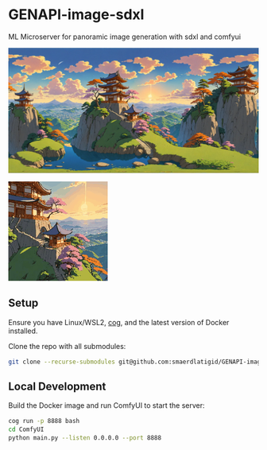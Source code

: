 # GENAPI-image-sdxl
ML Microserver for panoramic image generation with sdxl and comfyui

![](animation_frames/test_1.webp)

![](animation_frames/animation.gif)

## Setup

Ensure you have Linux/WSL2, [cog](https://github.com/replicate/cog/blob/main/docs/wsl2/wsl2.md), and the latest version of Docker installed.

Clone the repo with all submodules:
```bash
git clone --recurse-submodules git@github.com:smaerdlatigid/GENAPI-image-sdxl.git
```

## Local Development

Build the Docker image and run ComfyUI to start the server:
```bash
cog run -p 8888 bash
cd ComfyUI
python main.py --listen 0.0.0.0 --port 8888
```



